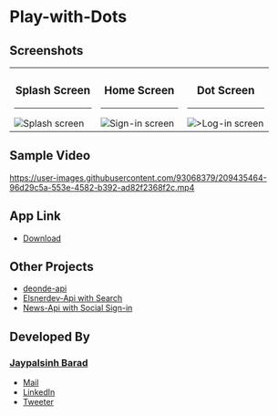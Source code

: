# Play-with-Dots

## Screenshots
<table>
    <tr>
        <td width="33%">
            <h3 align="center">Splash Screen</h3>
            <hr>          
            <img src="https://user-images.githubusercontent.com/93068379/209435490-5270308a-2815-44a2-8e6c-96b7ca313f51.jpg" alt="Splash screen">           
        </td>
       <td width="33%">
            <h3 align="center">Home Screen</h3>
            <hr>          
            <img src="https://user-images.githubusercontent.com/93068379/209435487-05ecec24-efad-45a7-a0ac-890277f19dbb.jpg" alt="Sign-in screen">           
        </td>
        <td width="33%">
            <h3 align="center">Dot Screen</h3>
            <hr>          
            <img src="https://user-images.githubusercontent.com/93068379/209435481-39e20b52-4fe3-4937-9bf1-d5e05677817e.jpg" alt=">Log-in screen">           
        </td>
    </tr>
</table> 
  
## Sample Video
https://user-images.githubusercontent.com/93068379/209435464-96d29c5a-553e-4582-b392-ad82f2368f2c.mp4

## App Link
- <a href="https://drive.google.com/file/d/1VMuRZbKKoRZpvnCjaRhHKWRZMsXaHW3N/view?usp=share_link">Download</a>

## Other Projects 
- <a href="https://github.com/Jdbarad/deonde-api">deonde-api</a>
- <a href="https://github.com/Jdbarad/Api-App-with-Search">Elsnerdev-Api with Search</a>
- <a href="https://github.com/Jdbarad/News-App-Android">News-Api with Social Sign-in</a>

## Developed By
### [Jaypalsinh Barad](https://jdbarad.github.io/)
- <a href="mailto:jdbarad1010@gmail.com">Mail</a>
- <a href="https://www.linkedin.com/in/jdbarad">LinkedIn</a>
- <a href="https://twitter.com/jdbarad1010">Tweeter</a>
